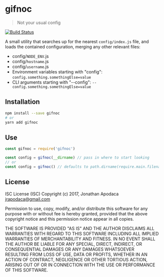 gifnoc
======

> Not your usual config

[![Build Status](https://travis-ci.org/jrop/gifnoc.svg?branch=master)](https://travis-ci.org/jrop/gifnoc)

A small utility that searches up for the nearest `config/index.js` file, and loads the contained configuration, merging any other relevant files:

* config/`NODE_ENV`.js
* config/`hostname`.js
* config/`username`.js
* Environment variables starting with "config": `config.something.somethingElse=value`
* CLI arguments starting with "--config": `--config.something.somethingElse=value`

## Installation

```sh
npm install --save gifnoc
# or
yarn add gifnoc
```

## Use

```js
const gifnoc = require('gifnoc')

const config = gifnoc(__dirname) // pass in where to start looking
// or
const config = gifnoc() // defaults to path.dirname(require.main.filename)
```

## License

ISC License (ISC)
Copyright (c) 2017, Jonathan Apodaca <jrapodaca@gmail.com>

Permission to use, copy, modify, and/or distribute this software for any purpose with or without fee is hereby granted, provided that the above copyright notice and this permission notice appear in all copies.

THE SOFTWARE IS PROVIDED "AS IS" AND THE AUTHOR DISCLAIMS ALL WARRANTIES WITH REGARD TO THIS SOFTWARE INCLUDING ALL IMPLIED WARRANTIES OF MERCHANTABILITY AND FITNESS. IN NO EVENT SHALL THE AUTHOR BE LIABLE FOR ANY SPECIAL, DIRECT, INDIRECT, OR CONSEQUENTIAL DAMAGES OR ANY DAMAGES WHATSOEVER RESULTING FROM LOSS OF USE, DATA OR PROFITS, WHETHER IN AN ACTION OF CONTRACT, NEGLIGENCE OR OTHER TORTIOUS ACTION, ARISING OUT OF OR IN CONNECTION WITH THE USE OR PERFORMANCE OF THIS SOFTWARE.
